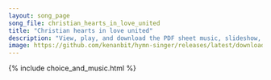```yaml
---
layout: song_page
song_file: christian_hearts_in_love_united
title: "Christian hearts in love united"
description: "View, play, and download the PDF sheet music, slideshow, and audio. Lyrics: Christian hearts in love united: search to know God's holy will. Let his love in us ignited, more and more our spirits fill. Christ the head, and we h... english christian 4part chords"
image: https://github.com/kenanbit/hymn-singer/releases/latest/download/christian_hearts_in_love_united-trad.png
---
```


{% include choice_and_music.html %}